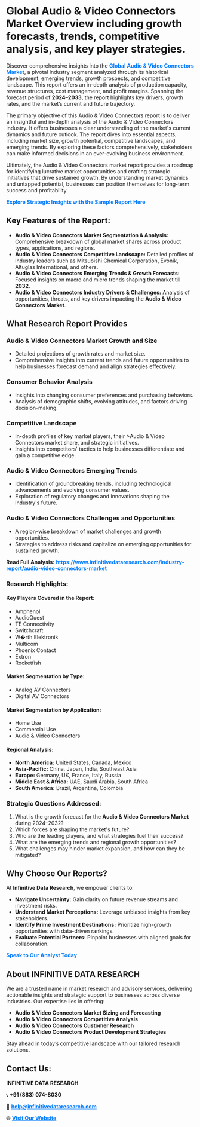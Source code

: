 <h1>Global Audio & Video Connectors Market Overview including growth forecasts, trends, competitive analysis, and key player strategies.</h1>
<p>
Discover comprehensive insights into the 
<a href="https://www.infinitivedataresearch.com/industry-report/audio-video-connectors-market" rel="dofollow" style="color: #007BFF; text-decoration: none;"><strong>Global Audio & Video Connectors Market</strong></a>, a pivotal industry segment analyzed through its historical development, emerging trends, growth prospects, and competitive landscape. This report offers an in-depth analysis of production capacity, revenue structures, cost management, and profit margins. Spanning the forecast period of <strong>2024–2033</strong>, the report highlights key drivers, growth rates, and the market’s current and future trajectory.
</p>
<p>
The primary objective of this Audio & Video Connectors report is to deliver an insightful and in-depth analysis of the Audio & Video Connectors industry. It offers businesses a clear understanding of the market's current dynamics and future outlook. The report dives into essential aspects, including market size, growth potential, competitive landscapes, and emerging trends. By exploring these factors comprehensively, stakeholders can make informed decisions in an ever-evolving business environment.
</p>
<p>
Ultimately, the Audio & Video Connectors market report provides a roadmap for identifying lucrative market opportunities and crafting strategic initiatives that drive sustained growth. By understanding market dynamics and untapped potential, businesses can position themselves for long-term success and profitability.
</p>
<p>
<a href="https://www.infinitivedataresearch.com/request-sample/reportId=110622" style="color: #007BFF; text-decoration: none;"><strong>Explore Strategic Insights with the Sample Report Here</strong></a>
</p>

<h2>Key Features of the Report:</h2>
<ul>
<li><strong>Audio & Video Connectors Market Segmentation & Analysis:</strong> Comprehensive breakdown of global market shares across product types, applications, and regions.</li>
<li><strong>Audio & Video Connectors Competitive Landscape:</strong> Detailed profiles of industry leaders such as Mitsubishi Chemical Corporation, Evonik, Altuglas International, and others.</li>
<li><strong>Audio & Video Connectors Emerging Trends & Growth Forecasts:</strong> Focused insights on macro and micro trends shaping the market till <strong>2032</strong>.</li>
<li><strong>Audio & Video Connectors Industry Drivers & Challenges:</strong> Analysis of opportunities, threats, and key drivers impacting the <strong>Audio & Video Connectors Market</strong>.</li>
</ul>

<h2>What Research Report Provides</h2>
<h3>Audio & Video Connectors Market Growth and Size</h3>
<ul>
<li>Detailed projections of growth rates and market size.</li>
<li>Comprehensive insights into current trends and future opportunities to help businesses forecast demand and align strategies effectively.</li>
</ul>

<h3>Consumer Behavior Analysis</h3>
<ul>
<li>Insights into changing consumer preferences and purchasing behaviors.</li>
<li>Analysis of demographic shifts, evolving attitudes, and factors driving decision-making.</li>
</ul>

<h3>Competitive Landscape</h3>
<ul>
<li>In-depth profiles of key market players, their >Audio & Video Connectors market share, and strategic initiatives.</li>
<li>Insights into competitors' tactics to help businesses differentiate and gain a competitive edge.</li>
</ul>

<h3>Audio & Video Connectors Emerging Trends</h3>
<ul>
<li>Identification of groundbreaking trends, including technological advancements and evolving consumer values.</li>
<li>Exploration of regulatory changes and innovations shaping the industry's future.</li>
</ul>

<h3>Audio & Video Connectors Challenges and Opportunities</h3>
<ul>
<li>A region-wise breakdown of market challenges and growth opportunities.</li>
<li>Strategies to address risks and capitalize on emerging opportunities for sustained growth.</li>
</ul>
<p><strong>Read Full Analysis:</strong> <a href="https://www.infinitivedataresearch.com/industry-report/audio-video-connectors-market" rel="dofollow" style="color: #007BFF; text-decoration: none;"><strong>https://www.infinitivedataresearch.com/industry-report/audio-video-connectors-market</strong></a></p>
<h3>Research Highlights:</h3>
<h4>Key Players Covered in the Report:</h4>
<ul><li>Amphenol</li><li>AudioQuest</li><li>TE Connectivity</li><li>Switchcraft</li><li>W�rth Elektronik</li><li>Multicom</li><li>Phoenix Contact</li><li>Extron</li><li>Rocketfish</li></ul>
<h4>Market Segmentation by Type:</h4>
<ul><li>Analog AV Connectors</li><li>Digital AV Connectors</li></ul>
<h4>Market Segmentation by Application:</h4>
<ul><li>Home Use</li><li>Commercial Use</li><li>Audio &amp; Video Connectors</li></ul>

<h4>Regional Analysis:</h4>
<ul>
<li><strong>North America:</strong> United States, Canada, Mexico</li>
<li><strong>Asia-Pacific:</strong> China, Japan, India, Southeast Asia</li>
<li><strong>Europe:</strong> Germany, UK, France, Italy, Russia</li>
<li><strong>Middle East & Africa:</strong> UAE, Saudi Arabia, South Africa</li>
<li><strong>South America:</strong> Brazil, Argentina, Colombia</li>
</ul>

<h3>Strategic Questions Addressed:</h3>
<ol>
<li>What is the growth forecast for the <strong>Audio & Video Connectors Market</strong> during 2024–2032?</li>
<li>Which forces are shaping the market's future?</li>
<li>Who are the leading players, and what strategies fuel their success?</li>
<li>What are the emerging trends and regional growth opportunities?</li>
<li>What challenges may hinder market expansion, and how can they be mitigated?</li>
</ol>

<h2>Why Choose Our Reports?</h2>
<p>At <strong>Infinitive Data Research</strong>, we empower clients to:</p>
<ul>
<li><strong>Navigate Uncertainty:</strong> Gain clarity on future revenue streams and investment risks.</li>
<li><strong>Understand Market Perceptions:</strong> Leverage unbiased insights from key stakeholders.</li>
<li><strong>Identify Prime Investment Destinations:</strong> Prioritize high-growth opportunities with data-driven rankings.</li>
<li><strong>Evaluate Potential Partners:</strong> Pinpoint businesses with aligned goals for collaboration.</li>
</ul>
<p><a href="https://www.infinitivedataresearch.com/industry-report/audio-video-connectors-market" rel="dofollow" style="color: #007BFF; text-decoration: none;"><strong>Speak to Our Analyst Today</strong></a></p>

<h2>About INFINITIVE DATA RESEARCH</h2>
<p>We are a trusted name in market research and advisory services, delivering actionable insights and strategic support to businesses across diverse industries. Our expertise lies in offering:</p>
<ul>
<li><strong>Audio & Video Connectors Market Sizing and Forecasting</strong></li>
<li><strong>Audio & Video Connectors Competitive Analysis</strong></li>
<li><strong>Audio & Video Connectors Customer Research</strong></li>
<li><strong>Audio & Video Connectors Product Development Strategies</strong></li>
</ul>
<p>Stay ahead in today’s competitive landscape with our tailored research solutions.</p>

<h2>Contact Us:</h2>
<p><strong>INFINITIVE DATA RESEARCH</strong></p>
<p>📞 <strong>+91 (883) 074-8030</strong></p>
<p>📧 <strong><a href="mailto:help@infinitivedataresearch.com" style="color: #007BFF;">help@infinitivedataresearch.com</a></strong></p>
<p>🌐 <strong><a href="https://www.infinitivedataresearch.com" rel="dofollow" style="color: #007BFF;">Visit Our Website</a></strong></p>